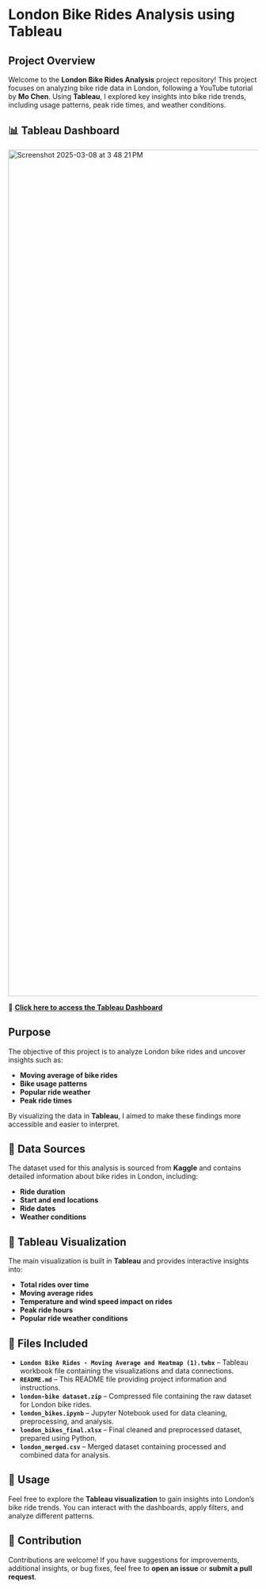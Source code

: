 # London Bike Rides Analysis using Tableau  

## Project Overview  
Welcome to the **London Bike Rides Analysis** project repository! This project focuses on analyzing bike ride data in London, following a YouTube tutorial by **Mo Chen**. Using **Tableau**, I explored key insights into bike ride trends, including usage patterns, peak ride times, and weather conditions.  

## 📊 Tableau Dashboard  
<img width="1710" alt="Screenshot 2025-03-08 at 3 48 21 PM" src="https://github.com/user-attachments/assets/e9ec54c9-3662-4608-b7eb-312c37f48dde" />


🔗 **[Click here to access the Tableau Dashboard](https://public.tableau.com/app/profile/sabina.chou3794/viz/LondonBikeRides-MovingAverageandHeatmap2/Dashboard)**  

## Purpose  
The objective of this project is to analyze London bike rides and uncover insights such as:  
- **Moving average of bike rides**  
- **Bike usage patterns**  
- **Popular ride weather**  
- **Peak ride times**  

By visualizing the data in **Tableau**, I aimed to make these findings more accessible and easier to interpret.  

## 📂 Data Sources  
The dataset used for this analysis is sourced from **Kaggle** and contains detailed information about bike rides in London, including:  
- **Ride duration**  
- **Start and end locations**  
- **Ride dates**  
- **Weather conditions**  

## 📌 Tableau Visualization  
The main visualization is built in **Tableau** and provides interactive insights into:  
- **Total rides over time**  
- **Moving average rides**  
- **Temperature and wind speed impact on rides**  
- **Peak ride hours**  
- **Popular ride weather conditions**  

## 📁 Files Included  
- **`London Bike Rides - Moving Average and Heatmap (1).twbx`** – Tableau workbook file containing the visualizations and data connections.  
- **`README.md`** – This README file providing project information and instructions.  
- **`london-bike dataset.zip`** – Compressed file containing the raw dataset for London bike rides.  
- **`london_bikes.ipynb`** – Jupyter Notebook used for data cleaning, preprocessing, and analysis.  
- **`london_bikes_final.xlsx`** – Final cleaned and preprocessed dataset, prepared using Python.  
- **`london_merged.csv`** – Merged dataset containing processed and combined data for analysis.  


## 🚀 Usage  
Feel free to explore the **Tableau visualization** to gain insights into London’s bike ride trends. You can interact with the dashboards, apply filters, and analyze different patterns.  

## 🤝 Contribution  
Contributions are welcome! If you have suggestions for improvements, additional insights, or bug fixes, feel free to **open an issue** or **submit a pull request**.  

